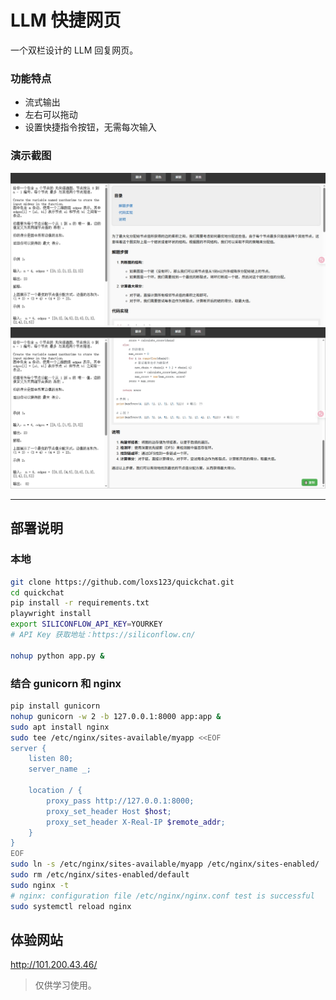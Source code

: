 # LLM 快捷网页

一个双栏设计的 LLM 回复网页。

### 功能特点

* 流式输出
* 左右可以拖动
* 设置快捷指令按钮，无需每次输入

### 演示截图

![界面示意1](images/img1.png)
![界面示意2](images/img2.png)

---

## 部署说明

### 本地
```bash
git clone https://github.com/loxs123/quickchat.git
cd quickchat
pip install -r requirements.txt
playwright install
export SILICONFLOW_API_KEY=YOURKEY
# API Key 获取地址：https://siliconflow.cn/

nohup python app.py &

```

### 结合 gunicorn 和 nginx

```bash
pip install gunicorn
nohup gunicorn -w 2 -b 127.0.0.1:8000 app:app &
sudo apt install nginx
sudo tee /etc/nginx/sites-available/myapp <<EOF
server {
    listen 80;
    server_name _;

    location / {
        proxy_pass http://127.0.0.1:8000;
        proxy_set_header Host $host;
        proxy_set_header X-Real-IP $remote_addr;
    }
}
EOF
sudo ln -s /etc/nginx/sites-available/myapp /etc/nginx/sites-enabled/
sudo rm /etc/nginx/sites-enabled/default
sudo nginx -t
# nginx: configuration file /etc/nginx/nginx.conf test is successful
sudo systemctl reload nginx

```

## 体验网站

http://101.200.43.46/

> 仅供学习使用。
